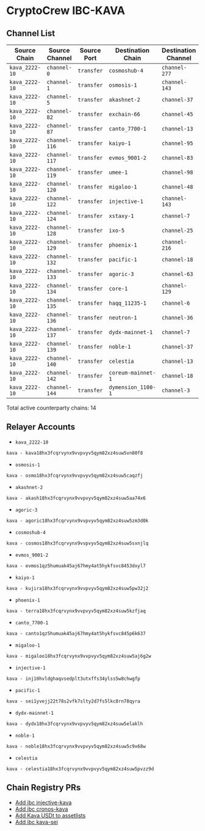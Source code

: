 # CryptoCrew IBC-KAVA

## Channel List

| Source Chain       | Source Channel   | Source Port        | Destination Chain   | Destination Channel   | Destination Port    | CC Relayer  |
|--------------------|------------------|--------------------|---------------------|-----------------------|---------------------|-------------|
| `kava_2222-10`     | `channel-0`      | `transfer`         | `cosmoshub-4`       | `channel-277`         | `transfer`          |     ✅      |
| `kava_2222-10`     | `channel-1`      | `transfer`         | `osmosis-1`         | `channel-143`         | `transfer`          |     ✅      |
| `kava_2222-10`     | `channel-5`      | `transfer`         | `akashnet-2`        | `channel-37`          | `transfer`          |     ✅      |
| `kava_2222-10`     | `channel-82`     | `transfer`         | `exchain-66`        | `channel-45`          | `transfer`          |             |
| `kava_2222-10`     | `channel-87`     | `transfer`         | `canto_7700-1`      | `channel-13`          | `transfer`          |     ✅      |
| `kava_2222-10`     | `channel-116`    | `transfer`         | `kaiyo-1`           | `channel-95`          | `transfer`          |     ✅      |
| `kava_2222-10`     | `channel-117`    | `transfer`         | `evmos_9001-2`      | `channel-83`          | `transfer`          |     ✅      |
| `kava_2222-10`     | `channel-119`    | `transfer`         | `umee-1`            | `channel-98`          | `transfer`          |             |
| `kava_2222-10`     | `channel-120`    | `transfer`         | `migaloo-1`         | `channel-48`          | `transfer`          |     ✅      |
| `kava_2222-10`     | `channel-122`    | `transfer`         | `injective-1`       | `channel-143`         | `transfer`          |     ✅      |
| `kava_2222-10`     | `channel-124`    | `transfer`         | `xstaxy-1`          | `channel-7`           | `transfer`          |             |
| `kava_2222-10`     | `channel-128`    | `transfer`         | `ixo-5`             | `channel-25`          | `transfer`          |             |
| `kava_2222-10`     | `channel-129`    | `transfer`         | `phoenix-1`         | `channel-216`         | `transfer`          |     ✅      |
| `kava_2222-10`     | `channel-132`    | `transfer`         | `pacific-1`         | `channel-18`          | `transfer`          |     ✅      |
| `kava_2222-10`     | `channel-133`    | `transfer`         | `agoric-3`          | `channel-63`          | `transfer`          |     ✅      |
| `kava_2222-10`     | `channel-134`    | `transfer`         | `core-1`            | `channel-129`         | `transfer`          | `ibc-persistence` |
| `kava_2222-10`     | `channel-135`    | `transfer`         | `haqq_11235-1`      | `channel-6`           | `transfer`          |             |
| `kava_2222-10`     | `channel-136`    | `transfer`         | `neutron-1`         | `channel-36`          | `transfer`          | `ibc-neutron` |
| `kava_2222-10`     | `channel-137`    | `transfer`         | `dydx-mainnet-1`    | `channel-7`           | `transfer`          |     ✅      |
| `kava_2222-10`     | `channel-139`    | `transfer`         | `noble-1`           | `channel-37`          | `transfer`          |     ✅      |
| `kava_2222-10`     | `channel-140`    | `transfer`         | `celestia`          | `channel-13`          | `transfer`          |     ✅      |
| `kava_2222-10`     | `channel-142`    | `transfer`         | `coreum-mainnet-1`  | `channel-18`          | `transfer`          |             |
| `kava_2222-10`     | `channel-144`    | `transfer`         | `dymension_1100-1`  | `channel-3`           | `transfer`          | `ibc-dymension` |

Total active counterparty chains: 14

## Relayer Accounts
- `kava_2222-10`
```
kava - kava18hx3fcqrvynx9vvpvyv5qym82xz4suw5vn80f8
```
- `osmosis-1`
```
kava - osmo18hx3fcqrvynx9vvpvyv5qym82xz4suw5caqzfj
```
- `akashnet-2`
```
kava - akash18hx3fcqrvynx9vvpvyv5qym82xz4suw5aa74x6
```
- `agoric-3`
```
kava - agoric18hx3fcqrvynx9vvpvyv5qym82xz4suw5zm3d0k
```
- `cosmoshub-4`
```
kava - cosmos18hx3fcqrvynx9vvpvyv5qym82xz4suw5sxnjlq
```
- `evmos_9001-2`
```
kava - evmos1qz5humuak45aj67hmy4at5hykfsvc8453dxyl7
```
- `kaiyo-1`
```
kava - kujira18hx3fcqrvynx9vvpvyv5qym82xz4suw5pw32j2
```
- `phoenix-1`
```
kava - terra18hx3fcqrvynx9vvpvyv5qym82xz4suw5kzfjaq
```
- `canto_7700-1`
```
kava - canto1qz5humuak45aj67hmy4at5hykfsvc845p6k637
```
- `migaloo-1`
```
kava - migaloo18hx3fcqrvynx9vvpvyv5qym82xz4suw5aj6g2w
```
- `injective-1`
```
kava - inj10hvldghaqvsedplt3utxffs34ylss5w8chwgfp
```
- `pacific-1`
```
kava - sei1yvejj22t78s2vfk7slty2d7fs5lkc8rn78qyra
```
- `dydx-mainnet-1`
```
kava - dydx18hx3fcqrvynx9vvpvyv5qym82xz4suw5elaklh
```
- `noble-1`
```
kava - noble18hx3fcqrvynx9vvpvyv5qym82xz4suw5c9x68w
```
- `celestia`
```
kava - celestia18hx3fcqrvynx9vvpvyv5qym82xz4suw5pvzz9d
```

## Chain Registry PRs
- [Add ibc injective-kava](https://github.com/cosmos/chain-registry/pull/2558)
- [Add ibc cronos-kava](https://github.com/cosmos/chain-registry/pull/2668)
- [Add Kava USDt to assetlists](https://github.com/cosmos/chain-registry/pull/2712)
- [Add ibc kava-sei](https://github.com/cosmos/chain-registry/pull/2921)
